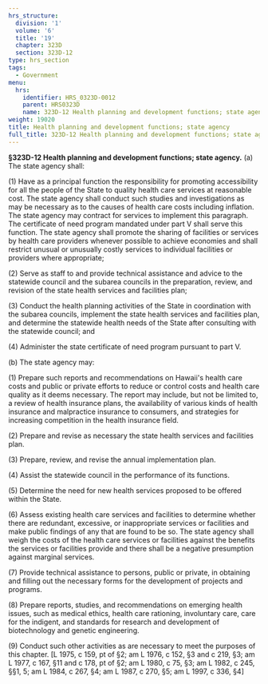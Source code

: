 ```yaml
---
hrs_structure:
  division: '1'
  volume: '6'
  title: '19'
  chapter: 323D
  section: 323D-12
type: hrs_section
tags:
  - Government
menu:
  hrs:
    identifier: HRS_0323D-0012
    parent: HRS0323D
    name: 323D-12 Health planning and development functions; state agency
weight: 19020
title: Health planning and development functions; state agency
full_title: 323D-12 Health planning and development functions; state agency
---
```

**§323D-12 Health planning and development functions; state agency.** (a) The state agency shall:

(1) Have as a principal function the responsibility for promoting accessibility for all the people of the State to quality health care services at reasonable cost. The state agency shall conduct such studies and investigations as may be necessary as to the causes of health care costs including inflation. The state agency may contract for services to implement this paragraph. The certificate of need program mandated under part V shall serve this function. The state agency shall promote the sharing of facilities or services by health care providers whenever possible to achieve economies and shall restrict unusual or unusually costly services to individual facilities or providers where appropriate;

(2) Serve as staff to and provide technical assistance and advice to the statewide council and the subarea councils in the preparation, review, and revision of the state health services and facilities plan;

(3) Conduct the health planning activities of the State in coordination with the subarea councils, implement the state health services and facilities plan, and determine the statewide health needs of the State after consulting with the statewide council; and

(4) Administer the state certificate of need program pursuant to part V.

(b) The state agency may:

(1) Prepare such reports and recommendations on Hawaii's health care costs and public or private efforts to reduce or control costs and health care quality as it deems necessary. The report may include, but not be limited to, a review of health insurance plans, the availability of various kinds of health insurance and malpractice insurance to consumers, and strategies for increasing competition in the health insurance field.

(2) Prepare and revise as necessary the state health services and facilities plan.

(3) Prepare, review, and revise the annual implementation plan.

(4) Assist the statewide council in the performance of its functions.

(5) Determine the need for new health services proposed to be offered within the State.

(6) Assess existing health care services and facilities to determine whether there are redundant, excessive, or inappropriate services or facilities and make public findings of any that are found to be so. The state agency shall weigh the costs of the health care services or facilities against the benefits the services or facilities provide and there shall be a negative presumption against marginal services.

(7) Provide technical assistance to persons, public or private, in obtaining and filling out the necessary forms for the development of projects and programs.

(8) Prepare reports, studies, and recommendations on emerging health issues, such as medical ethics, health care rationing, involuntary care, care for the indigent, and standards for research and development of biotechnology and genetic engineering.

(9) Conduct such other activities as are necessary to meet the purposes of this chapter. [L 1975, c 159, pt of §2; am L 1976, c 152, §3 and c 219, §3; am L 1977, c 167, §11 and c 178, pt of §2; am L 1980, c 75, §3; am L 1982, c 245, §§1, 5; am L 1984, c 267, §4; am L 1987, c 270, §5; am L 1997, c 336, §4]